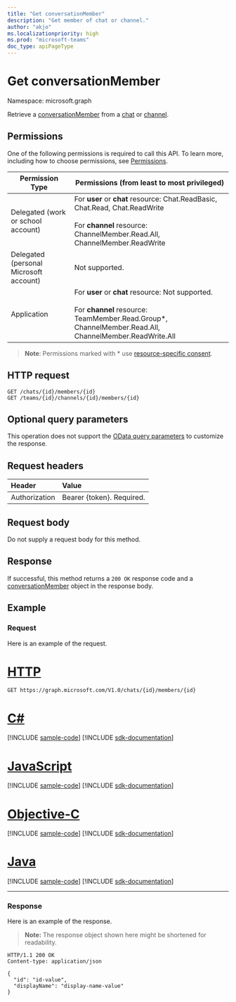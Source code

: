 ```yaml
---
title: "Get conversationMember"
description: "Get member of chat or channel."
author: "akjo"
ms.localizationpriority: high
ms.prod: "microsoft-teams"
doc_type: apiPageType
---
```


# Get conversationMember

Namespace: microsoft.graph

Retrieve a [conversationMember](../resources/conversationmember.md) from a [chat](../resources/chatmessage.md) or [channel](../resources/channel.md).

## Permissions

One of the following permissions is required to call this API. To learn more, including how to choose permissions, see [Permissions](/graph/permissions-reference).

|Permission Type|Permissions (from least to most privileged)|
|---------|-------------|
|Delegated (work or school account)| For **user** or **chat** resource: Chat.ReadBasic, Chat.Read, Chat.ReadWrite<br/><br/>For **channel** resource: ChannelMember.Read.All, ChannelMember.ReadWrite |
|Delegated (personal Microsoft account)|Not supported.|
|Application| For **user** or **chat** resource: Not supported.<br/><br/>For **channel** resource: TeamMember.Read.Group*, ChannelMember.Read.All, ChannelMember.ReadWrite.All |

> **Note**: Permissions marked with * use [resource-specific consent](https://aka.ms/teams-rsc).


## HTTP request
<!-- { "blockType": "ignored" } -->
```http
GET /chats/{id}/members/{id}
GET /teams/{id}/channels/{id}/members/{id}
```

## Optional query parameters

This operation does not support the [OData query parameters](/graph/query-parameters) to customize the response.

## Request headers

| Header       | Value |
|:---------------|:--------|
| Authorization  | Bearer {token}. Required.  |

## Request body

Do not supply a request body for this method.

## Response

If successful, this method returns a `200 OK` response code and a [conversationMember](../resources/conversationmember.md) object in the response body.

## Example

### Request

Here is an example of the request.


# [HTTP](#tab/http)
<!-- {
  "blockType": "request",
  "name": "get_conversation_member_2"
}-->

```msgraph-interactive
GET https://graph.microsoft.com/V1.0/chats/{id}/members/{id}
```
# [C#](#tab/csharp)
[!INCLUDE [sample-code](../includes/snippets/csharp/get-conversation-member-csharp-snippets.md)]
[!INCLUDE [sdk-documentation](../includes/snippets/snippets-sdk-documentation-link.md)]

# [JavaScript](#tab/javascript)
[!INCLUDE [sample-code](../includes/snippets/javascript/get-conversation-member-javascript-snippets.md)]
[!INCLUDE [sdk-documentation](../includes/snippets/snippets-sdk-documentation-link.md)]

# [Objective-C](#tab/objc)
[!INCLUDE [sample-code](../includes/snippets/objc/get-conversation-member-objc-snippets.md)]
[!INCLUDE [sdk-documentation](../includes/snippets/snippets-sdk-documentation-link.md)]

# [Java](#tab/java)
[!INCLUDE [sample-code](../includes/snippets/java/get-conversation-member-java-snippets.md)]
[!INCLUDE [sdk-documentation](../includes/snippets/snippets-sdk-documentation-link.md)]

---


### Response

Here is an example of the response.

>**Note:** The response object shown here might be shortened for readability.
<!--
{
  "blockType": "response",
  "truncated": true,
  "name": "get_conversation_member_2",
  "@odata.type": "microsoft.graph.conversationMember"
} -->

```http
HTTP/1.1 200 OK
Content-type: application/json

{
  "id": "id-value",
  "displayName": "display-name-value"
}
```

<!-- uuid: 8fcb5dbc-d5aa-4681-8e31-b001d5168d79
2015-10-25 14:57:30 UTC -->
<!--
{
  "type": "#page.annotation",
  "description": "conversation: member get",
  "keywords": "",
  "section": "documentation",
  "tocPath": "",
  "suppressions": [
  ]
}
-->
